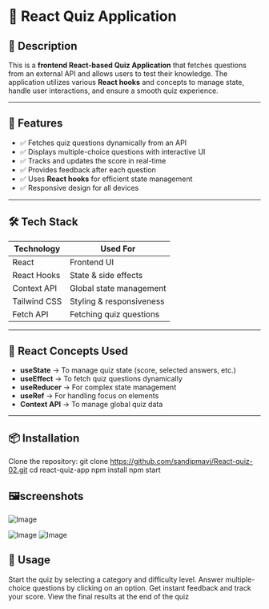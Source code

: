 # 🎯 React Quiz Application

## 📖 Description
This is a **frontend React-based Quiz Application** that fetches questions from an external API and allows users to test their knowledge. The application utilizes various **React hooks** and concepts to manage state, handle user interactions, and ensure a smooth quiz experience.

---

## 🚀 Features
- ✅ Fetches quiz questions dynamically from an API
- ✅ Displays multiple-choice questions with interactive UI
- ✅ Tracks and updates the score in real-time
- ✅ Provides feedback after each question
- ✅ Uses **React hooks** for efficient state management
- ✅ Responsive design for all devices

---

## 🛠️ Tech Stack
| **Technology**  | **Used For**            |
|---------------|------------------------|
| React        | Frontend UI             |
| React Hooks  | State & side effects    |
| Context API  | Global state management |
| Tailwind CSS | Styling & responsiveness |
| Fetch API    | Fetching quiz questions |

---

## 🔧 React Concepts Used
- **useState** → To manage quiz state (score, selected answers, etc.)
- **useEffect** → To fetch quiz questions dynamically
- **useReducer** → For complex state management
- **useRef** → For handling focus on elements
- **Context API** → To manage global quiz data

---

## 📦 Installation

Clone the repository:
git clone https://github.com/sandipmavi/React-quiz-02.git
cd react-quiz-app
npm install
npm start
## 🖼️screenshots
![Image](https://github.com/user-attachments/assets/1caaf07d-7fc6-4420-b3d5-a69d54d49931)

![Image](https://github.com/user-attachments/assets/e494a994-9ccc-4ba6-b1ce-56ee6c86f07c)
![Image](https://github.com/user-attachments/assets/976cc3a9-288b-4bc9-9422-0888c9ac6dd5)


## 📌 Usage
Start the quiz by selecting a category and difficulty level.
Answer multiple-choice questions by clicking on an option.
Get instant feedback and track your score.
View the final results at the end of the quiz
